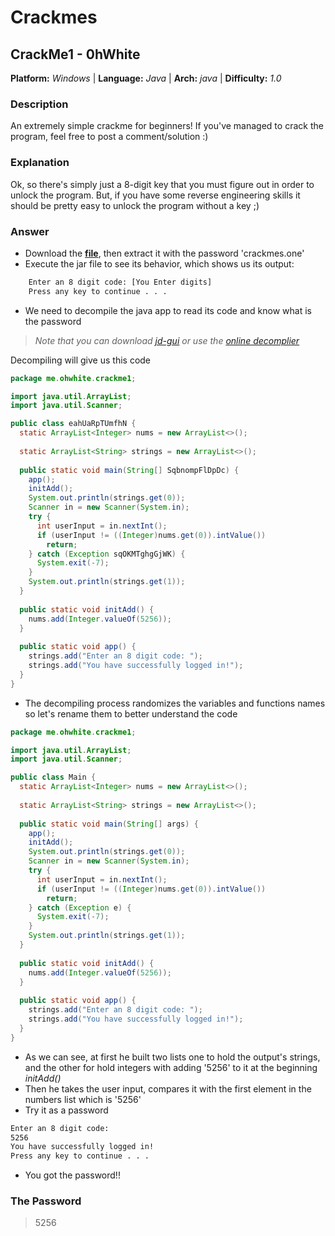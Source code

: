 # Crackmes

## CrackMe1 - 0hWhite

**Platform:** *Windows* | **Language:** *Java*
                        |
**Arch:** *java*        | **Difficulty:** *1.0*   


### Description
An extremely simple crackme for beginners!
If you've managed to crack the program, feel free to post a comment/solution :)


### Explanation
Ok, so there's simply just a 8-digit key that you must figure out in order to unlock the program. But, if you have some reverse engineering skills it should be pretty easy to unlock the program without a key ;)


### Answer
* Download the [**file**](https://crackmes.one/static/crackme/5f0c333633c5d42a7c6679b1.zip), then extract it with the password 'crackmes.one'
* Execute the jar file to see its behavior, which shows us its output:
```sh
    Enter an 8 digit code: [You Enter digits]
    Press any key to continue . . .
```
* We need to decompile the java app to read its code and know what is the password
>*Note that you can download [jd-gui](http://java-decompiler.github.io/) or use the [online decomplier](http://www.javadecompilers.com/)*

Decompiling will give us this code
```java
package me.ohwhite.crackme1;

import java.util.ArrayList;
import java.util.Scanner;

public class eahUaRpTUmfhN {
  static ArrayList<Integer> nums = new ArrayList<>();
  
  static ArrayList<String> strings = new ArrayList<>();
  
  public static void main(String[] SqbnompFlDpDc) {
    app();
    initAdd();
    System.out.println(strings.get(0));
    Scanner in = new Scanner(System.in);
    try {
      int userInput = in.nextInt();
      if (userInput != ((Integer)nums.get(0)).intValue())
        return; 
    } catch (Exception sqOKMTghgGjWK) {
      System.exit(-7);
    } 
    System.out.println(strings.get(1));
  }
  
  public static void initAdd() {
    nums.add(Integer.valueOf(5256));
  }
  
  public static void app() {
    strings.add("Enter an 8 digit code: ");
    strings.add("You have successfully logged in!");
  }
}
```
* The decompiling process randomizes the variables and functions names so let's rename them to better understand the code


```java
package me.ohwhite.crackme1;

import java.util.ArrayList;
import java.util.Scanner;

public class Main {
  static ArrayList<Integer> nums = new ArrayList<>();
  
  static ArrayList<String> strings = new ArrayList<>();
  
  public static void main(String[] args) {
    app();
    initAdd();
    System.out.println(strings.get(0));
    Scanner in = new Scanner(System.in);
    try {
      int userInput = in.nextInt();
      if (userInput != ((Integer)nums.get(0)).intValue())
        return; 
    } catch (Exception e) {
      System.exit(-7);
    } 
    System.out.println(strings.get(1));
  }
  
  public static void initAdd() {
    nums.add(Integer.valueOf(5256));
  }
  
  public static void app() {
    strings.add("Enter an 8 digit code: ");
    strings.add("You have successfully logged in!");
  }
}
```

* As we can see, at first he built two lists one to hold the output's strings, and the other for hold integers with adding '5256' to it at the beginning *initAdd()*
* Then he takes the user input, compares it with the first element in the numbers list which is '5256'
* Try it as a password
  
```sh
Enter an 8 digit code:
5256
You have successfully logged in!
Press any key to continue . . .
```

* You got the password!!


### The Password
 > 5256
